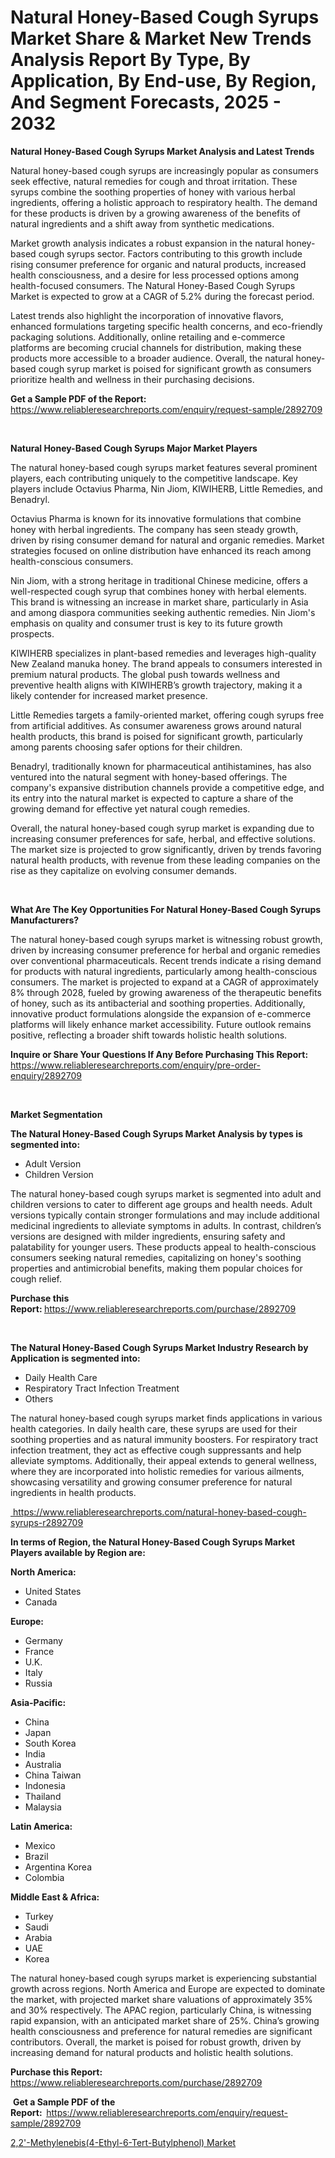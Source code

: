 <p><h1>Natural Honey-Based Cough Syrups Market Share & Market New Trends Analysis Report By Type, By Application, By End-use, By Region, And Segment Forecasts, 2025 - 2032</h1></p><p><strong>Natural Honey-Based Cough Syrups Market Analysis and Latest Trends</strong></p>
<p><p>Natural honey-based cough syrups are increasingly popular as consumers seek effective, natural remedies for cough and throat irritation. These syrups combine the soothing properties of honey with various herbal ingredients, offering a holistic approach to respiratory health. The demand for these products is driven by a growing awareness of the benefits of natural ingredients and a shift away from synthetic medications.</p><p>Market growth analysis indicates a robust expansion in the natural honey-based cough syrups sector. Factors contributing to this growth include rising consumer preference for organic and natural products, increased health consciousness, and a desire for less processed options among health-focused consumers. The Natural Honey-Based Cough Syrups Market is expected to grow at a CAGR of 5.2% during the forecast period. </p><p>Latest trends also highlight the incorporation of innovative flavors, enhanced formulations targeting specific health concerns, and eco-friendly packaging solutions. Additionally, online retailing and e-commerce platforms are becoming crucial channels for distribution, making these products more accessible to a broader audience. Overall, the natural honey-based cough syrup market is poised for significant growth as consumers prioritize health and wellness in their purchasing decisions.</p></p>
<p><strong>Get a Sample PDF of the Report:&nbsp;</strong> <a href="https://www.reliableresearchreports.com/enquiry/request-sample/2892709?utm_campaign=2395&utm_medium=2&utm_source=Github&utm_content=ia&utm_term=15032025&utm_id=natural-honey-based-cough-syrups">https://www.reliableresearchreports.com/enquiry/request-sample/2892709</a></p>
<p>&nbsp;</p>
<p><strong>Natural Honey-Based Cough Syrups Major Market Players</strong></p>
<p><p>The natural honey-based cough syrups market features several prominent players, each contributing uniquely to the competitive landscape. Key players include Octavius Pharma, Nin Jiom, KIWIHERB, Little Remedies, and Benadryl. </p><p>Octavius Pharma is known for its innovative formulations that combine honey with herbal ingredients. The company has seen steady growth, driven by rising consumer demand for natural and organic remedies. Market strategies focused on online distribution have enhanced its reach among health-conscious consumers.</p><p>Nin Jiom, with a strong heritage in traditional Chinese medicine, offers a well-respected cough syrup that combines honey with herbal elements. This brand is witnessing an increase in market share, particularly in Asia and among diaspora communities seeking authentic remedies. Nin Jiom's emphasis on quality and consumer trust is key to its future growth prospects.</p><p>KIWIHERB specializes in plant-based remedies and leverages high-quality New Zealand manuka honey. The brand appeals to consumers interested in premium natural products. The global push towards wellness and preventive health aligns with KIWIHERB’s growth trajectory, making it a likely contender for increased market presence.</p><p>Little Remedies targets a family-oriented market, offering cough syrups free from artificial additives. As consumer awareness grows around natural health products, this brand is poised for significant growth, particularly among parents choosing safer options for their children.</p><p>Benadryl, traditionally known for pharmaceutical antihistamines, has also ventured into the natural segment with honey-based offerings. The company's expansive distribution channels provide a competitive edge, and its entry into the natural market is expected to capture a share of the growing demand for effective yet natural cough remedies.</p><p>Overall, the natural honey-based cough syrup market is expanding due to increasing consumer preferences for safe, herbal, and effective solutions. The market size is projected to grow significantly, driven by trends favoring natural health products, with revenue from these leading companies on the rise as they capitalize on evolving consumer demands.</p></p>
<p>&nbsp;</p>
<p><strong>What Are The Key Opportunities For Natural Honey-Based Cough Syrups Manufacturers?</strong></p>
<p><p>The natural honey-based cough syrups market is witnessing robust growth, driven by increasing consumer preference for herbal and organic remedies over conventional pharmaceuticals. Recent trends indicate a rising demand for products with natural ingredients, particularly among health-conscious consumers. The market is projected to expand at a CAGR of approximately 8% through 2028, fueled by growing awareness of the therapeutic benefits of honey, such as its antibacterial and soothing properties. Additionally, innovative product formulations alongside the expansion of e-commerce platforms will likely enhance market accessibility. Future outlook remains positive, reflecting a broader shift towards holistic health solutions.</p></p>
<p><strong>Inquire or Share Your Questions If Any Before Purchasing This Report:</strong> <a href="https://www.reliableresearchreports.com/enquiry/pre-order-enquiry/2892709?utm_campaign=2395&utm_medium=2&utm_source=Github&utm_content=ia&utm_term=15032025&utm_id=natural-honey-based-cough-syrups">https://www.reliableresearchreports.com/enquiry/pre-order-enquiry/2892709</a></p>
<p>&nbsp;</p>
<p><strong>Market Segmentation</strong></p>
<p><strong>The Natural Honey-Based Cough Syrups Market Analysis by types is segmented into:</strong></p>
<p><ul><li>Adult Version</li><li>Children Version</li></ul></p>
<p><p>The natural honey-based cough syrups market is segmented into adult and children versions to cater to different age groups and health needs. Adult versions typically contain stronger formulations and may include additional medicinal ingredients to alleviate symptoms in adults. In contrast, children’s versions are designed with milder ingredients, ensuring safety and palatability for younger users. These products appeal to health-conscious consumers seeking natural remedies, capitalizing on honey's soothing properties and antimicrobial benefits, making them popular choices for cough relief.</p></p>
<p><strong>Purchase this Report:&nbsp;</strong><a href="https://www.reliableresearchreports.com/purchase/2892709?utm_campaign=2395&utm_medium=2&utm_source=Github&utm_content=ia&utm_term=15032025&utm_id=natural-honey-based-cough-syrups">https://www.reliableresearchreports.com/purchase/2892709</a></p>
<p>&nbsp;</p>
<p><strong>The Natural Honey-Based Cough Syrups Market Industry Research by Application is segmented into:</strong></p>
<p><ul><li>Daily Health Care</li><li>Respiratory Tract Infection Treatment</li><li>Others</li></ul></p>
<p><p>The natural honey-based cough syrups market finds applications in various health categories. In daily health care, these syrups are used for their soothing properties and as natural immunity boosters. For respiratory tract infection treatment, they act as effective cough suppressants and help alleviate symptoms. Additionally, their appeal extends to general wellness, where they are incorporated into holistic remedies for various ailments, showcasing versatility and growing consumer preference for natural ingredients in health products.</p></p>
<p><a href="https://www.reliableresearchreports.com/natural-honey-based-cough-syrups-r2892709?utm_campaign=2395&utm_medium=2&utm_source=Github&utm_content=ia&utm_term=15032025&utm_id=natural-honey-based-cough-syrups">&nbsp;https://www.reliableresearchreports.com/natural-honey-based-cough-syrups-r2892709</a></p>
<p><strong>In terms of Region, the Natural Honey-Based Cough Syrups Market Players available by Region are:</strong></p>
<p>
    <p> <strong> North America: </strong>
        <ul>
            <li>United States</li>
            <li>Canada</li>
        </ul>
        </p> 
    <p> <strong> Europe: </strong>
        <ul>
            <li>Germany</li>
            <li>France</li>
            <li>U.K.</li>
            <li>Italy</li>
            <li>Russia</li>
        </ul>
        </p> 
    <p> <strong> Asia-Pacific: </strong>
        <ul>
            <li>China</li>
            <li>Japan</li>
            <li>South Korea</li>
            <li>India</li>
            <li>Australia</li>
            <li>China Taiwan</li>
            <li>Indonesia</li>
            <li>Thailand</li>
            <li>Malaysia</li>
        </ul>
        </p> 
    <p> <strong> Latin America: </strong>
        <ul>
            <li>Mexico</li>
            <li>Brazil</li>
            <li>Argentina Korea</li>
            <li>Colombia</li>
        </ul>
        </p> 
    <p> <strong> Middle East & Africa: </strong>
        <ul>
            <li>Turkey</li>
            <li>Saudi</li>
            <li>Arabia</li>
            <li>UAE</li>
            <li>Korea</li>
        </ul>
    </p>
    </p>
<p><p>The natural honey-based cough syrups market is experiencing substantial growth across regions. North America and Europe are expected to dominate the market, with projected market share valuations of approximately 35% and 30% respectively. The APAC region, particularly China, is witnessing rapid expansion, with an anticipated market share of 25%. China’s growing health consciousness and preference for natural remedies are significant contributors. Overall, the market is poised for robust growth, driven by increasing demand for natural products and holistic health solutions.</p></p>
<p><strong>Purchase this Report: </strong><a href="https://www.reliableresearchreports.com/purchase/2892709?utm_campaign=2395&utm_medium=2&utm_source=Github&utm_content=ia&utm_term=15032025&utm_id=natural-honey-based-cough-syrups">https://www.reliableresearchreports.com/purchase/2892709</a></p>
<p>&nbsp;<strong>Get a Sample PDF of the Report:&nbsp;&nbsp;</strong><a href="https://www.reliableresearchreports.com/enquiry/request-sample/2892709?utm_campaign=2395&utm_medium=2&utm_source=Github&utm_content=ia&utm_term=15032025&utm_id=natural-honey-based-cough-syrups">https://www.reliableresearchreports.com/enquiry/request-sample/2892709</a></p>
<p><strong></strong></p>
<p><p><a href="https://github.com/FlorianWolf90/Market-Research-Report-List-1/blob/main/22-methylenebis4-ethyl-6-tert-butylphenol-market.md?utm_campaign=2395&utm_medium=2&utm_source=Github&utm_content=ia&utm_term=15032025&utm_id=natural-honey-based-cough-syrups">2,2'-Methylenebis(4-Ethyl-6-Tert-Butylphenol) Market</a></p></p>